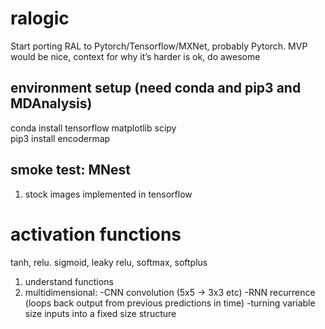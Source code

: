# ralogic
Start porting RAL to Pytorch/Tensorflow/MXNet, probably Pytorch. MVP would be nice, context for why it’s harder is ok, do awesome

## environment setup (need conda and pip3 and MDAnalysis)
conda install tensorflow matplotlib scipy  
pip3 install encodermap

## smoke test: MNest
1. stock images implemented in tensorflow

# activation functions
tanh, relu. sigmoid, leaky relu, softmax, softplus
1. understand functions
2. multidimensional: 
  -CNN convolution (5x5 -> 3x3 etc)
  -RNN recurrence (loops back output from previous predictions in time)
  -turning variable size inputs into a fixed size structure
